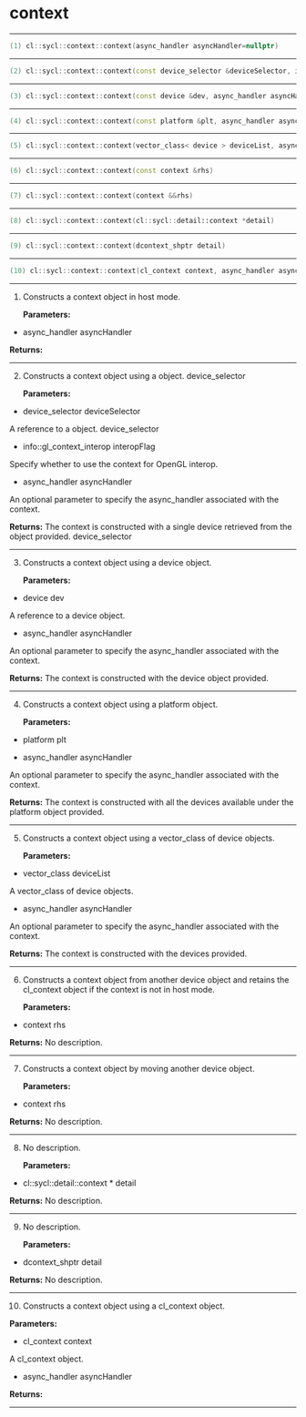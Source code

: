 # context

---

```cpp
(1) cl::sycl::context::context(async_handler asyncHandler=nullptr)
```

---

```cpp
(2) cl::sycl::context::context(const device_selector &deviceSelector, info::gl_context_interop interopFlag, async_handler asyncHandler=nullptr)
```

---

```cpp
(3) cl::sycl::context::context(const device &dev, async_handler asyncHandler=nullptr)
```

---

```cpp
(4) cl::sycl::context::context(const platform &plt, async_handler asyncHandler=nullptr)
```

---

```cpp
(5) cl::sycl::context::context(vector_class< device > deviceList, async_handler asyncHandler=nullptr)
```

---

```cpp
(6) cl::sycl::context::context(const context &rhs)
```

---

```cpp
(7) cl::sycl::context::context(context &&rhs)
```

---

```cpp
(8) cl::sycl::context::context(cl::sycl::detail::context *detail)
```

---

```cpp
(9) cl::sycl::context::context(dcontext_shptr detail)
```

---

```cpp
(10) cl::sycl::context::context(cl_context context, async_handler asyncHandler=nullptr)
```

---

1. Constructs a context object in host mode. 

   **Parameters:**

  * async_handler asyncHandler

   

   **Returns:** 

---

2. Constructs a context object using a  object. device_selector

   **Parameters:**

  * device_selector deviceSelector

   A reference to a  object. device_selector

  * info::gl_context_interop interopFlag

   Specify whether to use the context for OpenGL interop. 

  * async_handler asyncHandler

   An optional parameter to specify the async_handler associated with the context. 

   **Returns:** The context is constructed with a single device retrieved from the  object provided. device_selector

---

3. Constructs a context object using a device object. 

   **Parameters:**

  * device dev

   A reference to a device object. 

  * async_handler asyncHandler

   An optional parameter to specify the async_handler associated with the context. 

   **Returns:** The context is constructed with the device object provided. 

---

4. Constructs a context object using a platform object. 

   **Parameters:**

  * platform plt

   

  * async_handler asyncHandler

   An optional parameter to specify the async_handler associated with the context. 

   **Returns:** The context is constructed with all the devices available under the platform object provided. 

---

5. Constructs a context object using a vector_class of device objects. 

   **Parameters:**

  * vector_class deviceList

   A vector_class of device objects. 

  * async_handler asyncHandler

   An optional parameter to specify the async_handler associated with the context. 

   **Returns:** The context is constructed with the devices provided. 

---

6. Constructs a context object from another device object and retains the cl_context object if the context is not in host mode. 

   **Parameters:**

  * context rhs

   

   **Returns:** No description.

---

7. Constructs a context object by moving another device object. 

   **Parameters:**

  * context rhs

   

   **Returns:** No description.

---

8. No description.

   **Parameters:**

  * cl::sycl::detail::context * detail

   

   **Returns:** No description.

---

9. No description.

   **Parameters:**

  * dcontext_shptr detail

   

   **Returns:** No description.

---

10. Constructs a context object using a cl_context object. 

   **Parameters:**

  * cl_context context

   A cl_context object. 

  * async_handler asyncHandler

   

   **Returns:** 

---

